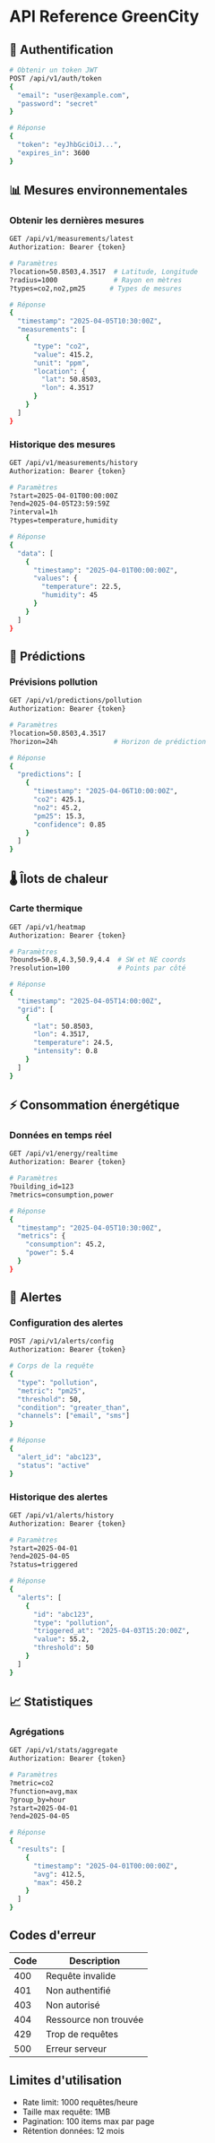 # API Reference GreenCity

## 🔑 Authentification

```bash
# Obtenir un token JWT
POST /api/v1/auth/token
{
  "email": "user@example.com",
  "password": "secret"
}

# Réponse
{
  "token": "eyJhbGciOiJ...",
  "expires_in": 3600
}
```

## 📊 Mesures environnementales

### Obtenir les dernières mesures
```bash
GET /api/v1/measurements/latest
Authorization: Bearer {token}

# Paramètres
?location=50.8503,4.3517  # Latitude, Longitude
?radius=1000              # Rayon en mètres
?types=co2,no2,pm25      # Types de mesures

# Réponse
{
  "timestamp": "2025-04-05T10:30:00Z",
  "measurements": [
    {
      "type": "co2",
      "value": 415.2,
      "unit": "ppm",
      "location": {
        "lat": 50.8503,
        "lon": 4.3517
      }
    }
  ]
}
```

### Historique des mesures
```bash
GET /api/v1/measurements/history
Authorization: Bearer {token}

# Paramètres
?start=2025-04-01T00:00:00Z
?end=2025-04-05T23:59:59Z
?interval=1h
?types=temperature,humidity

# Réponse
{
  "data": [
    {
      "timestamp": "2025-04-01T00:00:00Z",
      "values": {
        "temperature": 22.5,
        "humidity": 45
      }
    }
  ]
}
```

## 🔮 Prédictions

### Prévisions pollution
```bash
GET /api/v1/predictions/pollution
Authorization: Bearer {token}

# Paramètres
?location=50.8503,4.3517
?horizon=24h              # Horizon de prédiction

# Réponse
{
  "predictions": [
    {
      "timestamp": "2025-04-06T10:00:00Z",
      "co2": 425.1,
      "no2": 45.2,
      "pm25": 15.3,
      "confidence": 0.85
    }
  ]
}
```

## 🌡️ Îlots de chaleur

### Carte thermique
```bash
GET /api/v1/heatmap
Authorization: Bearer {token}

# Paramètres
?bounds=50.8,4.3,50.9,4.4  # SW et NE coords
?resolution=100            # Points par côté

# Réponse
{
  "timestamp": "2025-04-05T14:00:00Z",
  "grid": [
    {
      "lat": 50.8503,
      "lon": 4.3517,
      "temperature": 24.5,
      "intensity": 0.8
    }
  ]
}
```

## ⚡ Consommation énergétique

### Données en temps réel
```bash
GET /api/v1/energy/realtime
Authorization: Bearer {token}

# Paramètres
?building_id=123
?metrics=consumption,power

# Réponse
{
  "timestamp": "2025-04-05T10:30:00Z",
  "metrics": {
    "consumption": 45.2,
    "power": 5.4
  }
}
```

## 🔔 Alertes

### Configuration des alertes
```bash
POST /api/v1/alerts/config
Authorization: Bearer {token}

# Corps de la requête
{
  "type": "pollution",
  "metric": "pm25",
  "threshold": 50,
  "condition": "greater_than",
  "channels": ["email", "sms"]
}

# Réponse
{
  "alert_id": "abc123",
  "status": "active"
}
```

### Historique des alertes
```bash
GET /api/v1/alerts/history
Authorization: Bearer {token}

# Paramètres
?start=2025-04-01
?end=2025-04-05
?status=triggered

# Réponse
{
  "alerts": [
    {
      "id": "abc123",
      "type": "pollution",
      "triggered_at": "2025-04-03T15:20:00Z",
      "value": 55.2,
      "threshold": 50
    }
  ]
}
```

## 📈 Statistiques

### Agrégations
```bash
GET /api/v1/stats/aggregate
Authorization: Bearer {token}

# Paramètres
?metric=co2
?function=avg,max
?group_by=hour
?start=2025-04-01
?end=2025-04-05

# Réponse
{
  "results": [
    {
      "timestamp": "2025-04-01T00:00:00Z",
      "avg": 412.5,
      "max": 450.2
    }
  ]
}
```

## Codes d'erreur

| Code | Description |
|------|-------------|
| 400  | Requête invalide |
| 401  | Non authentifié |
| 403  | Non autorisé |
| 404  | Ressource non trouvée |
| 429  | Trop de requêtes |
| 500  | Erreur serveur |

## Limites d'utilisation

- Rate limit: 1000 requêtes/heure
- Taille max requête: 1MB
- Pagination: 100 items max par page
- Rétention données: 12 mois 